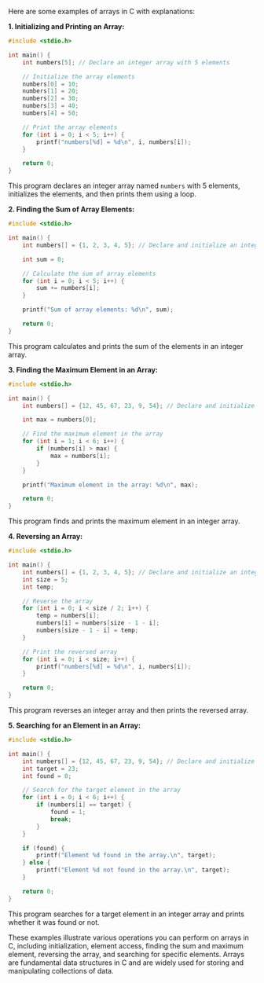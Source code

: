 Here are some examples of arrays in C with explanations:

**1. Initializing and Printing an Array:**

```c
#include <stdio.h>

int main() {
    int numbers[5]; // Declare an integer array with 5 elements

    // Initialize the array elements
    numbers[0] = 10;
    numbers[1] = 20;
    numbers[2] = 30;
    numbers[3] = 40;
    numbers[4] = 50;

    // Print the array elements
    for (int i = 0; i < 5; i++) {
        printf("numbers[%d] = %d\n", i, numbers[i]);
    }

    return 0;
}
```

This program declares an integer array named `numbers` with 5 elements, initializes the elements, and then prints them using a loop.

**2. Finding the Sum of Array Elements:**

```c
#include <stdio.h>

int main() {
    int numbers[] = {1, 2, 3, 4, 5}; // Declare and initialize an integer array

    int sum = 0;

    // Calculate the sum of array elements
    for (int i = 0; i < 5; i++) {
        sum += numbers[i];
    }

    printf("Sum of array elements: %d\n", sum);

    return 0;
}
```

This program calculates and prints the sum of the elements in an integer array.

**3. Finding the Maximum Element in an Array:**

```c
#include <stdio.h>

int main() {
    int numbers[] = {12, 45, 67, 23, 9, 54}; // Declare and initialize an integer array

    int max = numbers[0];

    // Find the maximum element in the array
    for (int i = 1; i < 6; i++) {
        if (numbers[i] > max) {
            max = numbers[i];
        }
    }

    printf("Maximum element in the array: %d\n", max);

    return 0;
}
```

This program finds and prints the maximum element in an integer array.

**4. Reversing an Array:**

```c
#include <stdio.h>

int main() {
    int numbers[] = {1, 2, 3, 4, 5}; // Declare and initialize an integer array
    int size = 5;
    int temp;

    // Reverse the array
    for (int i = 0; i < size / 2; i++) {
        temp = numbers[i];
        numbers[i] = numbers[size - 1 - i];
        numbers[size - 1 - i] = temp;
    }

    // Print the reversed array
    for (int i = 0; i < size; i++) {
        printf("numbers[%d] = %d\n", i, numbers[i]);
    }

    return 0;
}
```

This program reverses an integer array and then prints the reversed array.

**5. Searching for an Element in an Array:**

```c
#include <stdio.h>

int main() {
    int numbers[] = {12, 45, 67, 23, 9, 54}; // Declare and initialize an integer array
    int target = 23;
    int found = 0;

    // Search for the target element in the array
    for (int i = 0; i < 6; i++) {
        if (numbers[i] == target) {
            found = 1;
            break;
        }
    }

    if (found) {
        printf("Element %d found in the array.\n", target);
    } else {
        printf("Element %d not found in the array.\n", target);
    }

    return 0;
}
```

This program searches for a target element in an integer array and prints whether it was found or not.

These examples illustrate various operations you can perform on arrays in C, including initialization, element access, finding the sum and maximum element, reversing the array, and searching for specific elements. Arrays are fundamental data structures in C and are widely used for storing and manipulating collections of data.

